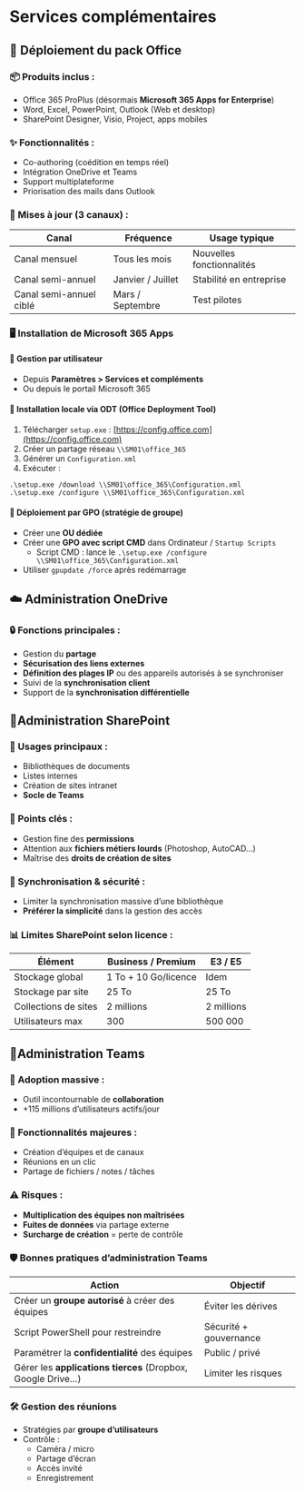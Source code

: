 # Services complémentaires

## 🧰 Déploiement du pack Office

### 📦 Produits inclus :

- Office 365 ProPlus (désormais **Microsoft 365 Apps for Enterprise**)
- Word, Excel, PowerPoint, Outlook (Web et desktop)
- SharePoint Designer, Visio, Project, apps mobiles

### ✨ Fonctionnalités :

- Co-authoring (coédition en temps réel)
- Intégration OneDrive et Teams
- Support multiplateforme
- Priorisation des mails dans Outlook
### 🔄 Mises à jour (3 canaux) :

| Canal                   | Fréquence         | Usage typique             |
| ----------------------- | ----------------- | ------------------------- |
| Canal mensuel           | Tous les mois     | Nouvelles fonctionnalités |
| Canal semi-annuel       | Janvier / Juillet | Stabilité en entreprise   |
| Canal semi-annuel ciblé | Mars / Septembre  | Test pilotes              |
### 🖥️ Installation de Microsoft 365 Apps

#### 🔹 Gestion par utilisateur
- Depuis **Paramètres > Services et compléments**
- Ou depuis le portail Microsoft 365
    

#### 🔹 Installation locale via ODT (Office Deployment Tool)
1. Télécharger `setup.exe` : [https://config.office.com](https://config.office.com)
2. Créer un partage réseau `\\SM01\office_365`
3. Générer un `Configuration.xml`
4. Exécuter :
```
.\setup.exe /download \\SM01\office_365\Configuration.xml   
.\setup.exe /configure \\SM01\office_365\Configuration.xml
```

#### 🔹 Déploiement par GPO (stratégie de groupe)
- Créer une **OU dédiée**
- Créer une **GPO avec script CMD** dans Ordinateur / `Startup Scripts`
	- Script CMD : lance le ``.\setup.exe /configure \\SM01\office_365\Configuration.xml``
- Utiliser `gpupdate /force` après redémarrage

## ☁️ Administration OneDrive

### 🔒 Fonctions principales :
- Gestion du **partage**
- **Sécurisation des liens externes**
- **Définition des plages IP** ou des appareils autorisés à se synchroniser 
- Suivi de la **synchronisation client**
- Support de la **synchronisation différentielle**

## 📂Administration SharePoint

### 🎯 Usages principaux :
- Bibliothèques de documents
- Listes internes
- Création de sites intranet
- **Socle de Teams**

### 🔐 Points clés :
- Gestion fine des **permissions**
- Attention aux **fichiers métiers lourds** (Photoshop, AutoCAD...)
- Maîtrise des **droits de création de sites**

### 🔁 Synchronisation & sécurité :
- Limiter la synchronisation massive d’une bibliothèque
- **Préférer la simplicité** dans la gestion des accès

### 📊 Limites SharePoint selon licence :

|Élément|Business / Premium|E3 / E5|
|---|---|---|
|Stockage global|1 To + 10 Go/licence|Idem|
|Stockage par site|25 To|25 To|
|Collections de sites|2 millions|2 millions|
|Utilisateurs max|300|500 000|
## 💬Administration Teams

### 🚀 Adoption massive :
- Outil incontournable de **collaboration**
- +115 millions d’utilisateurs actifs/jour

### 🧩 Fonctionnalités majeures :
- Création d’équipes et de canaux
- Réunions en un clic
- Partage de fichiers / notes / tâches

### ⚠️ Risques :
- **Multiplication des équipes non maîtrisées**
- **Fuites de données** via partage externe
- **Surcharge de création** = perte de contrôle

### 🛡️ Bonnes pratiques d’administration Teams

|Action|Objectif|
|---|---|
|Créer un **groupe autorisé** à créer des équipes|Éviter les dérives|
|Script PowerShell pour restreindre|Sécurité + gouvernance|
|Paramétrer la **confidentialité** des équipes|Public / privé|
|Gérer les **applications tierces** (Dropbox, Google Drive…)|Limiter les risques|
### 🛠️ Gestion des réunions
- Stratégies par **groupe d’utilisateurs**
- Contrôle :
    - Caméra / micro
    - Partage d’écran
    - Accès invité
    - Enregistrement